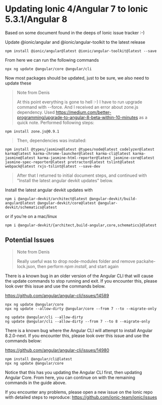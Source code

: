 # Updating Ionic 4/Angular 7 to Ionic 5.3.1/Angular 8

Based on some document found in the deeps of Ionic issue tracker :-)

Update @ionic/angular and @ionic/angular-toolkit to the latest release

```shell
npm install @ionic/angular@latest @ionic/angular-toolkit@latest --save
```

From here we can run the following commands

```shell
npx ng update @angular/core @angular/cli
```
Now most packages should be updated, just to be sure, we also need to update these 

> Note from Denis
>
> At this point everything is gone to hell :-) I have to run upgrade command with --force. And I received an error about zone.js dependency.
> Used https://medium.com/better-programming/upgrade-to-angular-8-beta-within-10-minutes as a quick note. Performed following steps:
```shell
npm install zone.js@0.9.1
```
> Then, dependencies was installed:
```shell
npm install @types/jasmine@latest @types/node@latest codelyzer@latest karma@latest karma-chrome-launcher@latest karma-cli@latest karma-jasmine@latest karma-jasmine-html-reporter@latest jasmine-core@latest jasmine-spec-reporter@latest protractor@latest tslint@latest webpack@latest rxjs-tslint@latest --save-dev
```
> After that I returned to initial document steps, and continued with "Install the latest angular devkit updates" below.

Install the latest angular devkit updates with 

```shell
npm i @angular-devkit/architect@latest @angular-devkit/build-angular@latest @angular-devkit/core@latest @angular-devkit/schematics@latest
```

or if you’re on a mac/linux

```shell
npm i @angular-devkit/{architect,build-angular,core,schematics}@latest
```

## Potential Issues

> Note from Denis
>
> Really useful was to drop node-modules folder and remove packahe-lock.json, then perform _npm install_, and start again
>

There is a known bug in an older version of the Angular CLI that will cause the update commands to stop running and exit. If you encounter this, please look over this issue and use the commands below.

https://github.com/angular/angular-cli/issues/14589

```shell
npx ng update @angular/core
npx ng update --allow-dirty @angular/core --from 7 --to --migrate-only

ng update @angular/cli --allow-dirty
ng update @angular/cli --allow-dirty --from 7 --to 8 --migrate-only
```


There is a known bug where the Angular CLI will attempt to install Angular 8.2.0-next. If you encounter this, please look over this issue and use the commands below:

https://github.com/angular/angular-cli/issues/14980

```shell
npm install @angular/cli@latest
npx ng update @angular/core
```

Notice that this has you updating the Angular CLI first, then updating Angular Core. From here, you can continue on with the remaining commands in the guide above.

If you encounter any problems, please open a new issue on the Ionic repo with detailed steps to reproduce: https://github.com/ionic-team/ionic/issues
